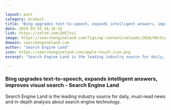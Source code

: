 ```yaml
---

layout: post
category: product
title: "Bing upgrades text-to-speech, expands intelligent answers, improves visual search - Search Engine Land"
date: 2019-03-25 16:16:32
link: https://selnd.com/2HSltsi
image: https://searchengineland.com/figz/wp-content/seloads/2016/06/bing-logo-woodsign2-1920.jpg
domain: searchengineland.com
author: "Search Engine Land"
icon: https://searchengineland.com/apple-touch-icon.png
excerpt: "Search Engine Land is the leading industry source for daily, must-read news and in-depth analysis about search engine technology."

---
```


### Bing upgrades text-to-speech, expands intelligent answers, improves visual search - Search Engine Land

Search Engine Land is the leading industry source for daily, must-read news and in-depth analysis about search engine technology.